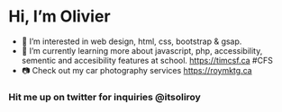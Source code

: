 # Hi, I’m Olivier
- 👀 I’m interested in web design, html, css, bootstrap & gsap.
- 🌱 I’m currently learning more about javascript, php, accessibility, sementic and accesibility features at school. https://timcsf.ca #CFS
- 📷 Check out my car photography services https://roymktg.ca

### Hit me up on twitter for inquiries @itsoliroy
